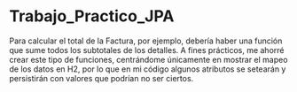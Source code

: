 # Trabajo_Practico_JPA

Para calcular el total de la Factura, por ejemplo, debería haber una función que sume todos los subtotales de los detalles.
A fines prácticos, me ahorré crear este tipo de funciones, centrándome únicamente en mostrar el mapeo de los datos en H2, por 
lo que en mi código algunos atributos se setearán y persistirán con valores que podrían no ser ciertos.
